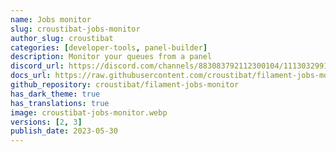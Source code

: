 ```yaml
---
name: Jobs monitor
slug: croustibat-jobs-monitor
author_slug: croustibat
categories: [developer-tools, panel-builder]
description: Monitor your queues from a panel
discord_url: https://discord.com/channels/883083792112300104/1113032991845912646
docs_url: https://raw.githubusercontent.com/croustibat/filament-jobs-monitor/main/README.md
github_repository: croustibat/filament-jobs-monitor
has_dark_theme: true
has_translations: true
image: croustibat-jobs-monitor.webp
versions: [2, 3]
publish_date: 2023-05-30
---
```

